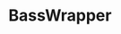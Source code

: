 # BassWrapper
<!--
Welcome to your new gem! In this directory, you'll find the files you need to be able to package up your Ruby library into a gem. Put your Ruby code in the file `lib/bass_wrapper`. To experiment with that code, run `bin/console` for an interactive prompt.

TODO: Delete this and the text above, and describe your gem

## Installation

Add this line to your application's Gemfile:

```ruby
gem 'bass_wrapper'
```

And then execute:

    $ bundle install

Or install it yourself as:

    $ gem install bass_wrapper

## Usage

TODO: Write usage instructions here

## Development

After checking out the repo, run `bin/setup` to install dependencies. Then, run `rake spec` to run the tests. You can also run `bin/console` for an interactive prompt that will allow you to experiment.

To install this gem onto your local machine, run `bundle exec rake install`. To release a new version, update the version number in `version.rb`, and then run `bundle exec rake release`, which will create a git tag for the version, push git commits and the created tag, and push the `.gem` file to [rubygems.org](https://rubygems.org).

## Contributing

Bug reports and pull requests are welcome on GitHub at https://github.com/[USERNAME]/bass_wrapper. This project is intended to be a safe, welcoming space for collaboration, and contributors are expected to adhere to the [code of conduct](https://github.com/[USERNAME]/bass_wrapper/blob/master/CODE_OF_CONDUCT.md).

## License

The gem is available as open source under the terms of the [MIT License](https://opensource.org/licenses/MIT).

## Code of Conduct

Everyone interacting in the BassWrapper project's codebases, issue trackers, chat rooms and mailing lists is expected to follow the [code of conduct](https://github.com/[USERNAME]/bass_wrapper/blob/master/CODE_OF_CONDUCT.md).

-->